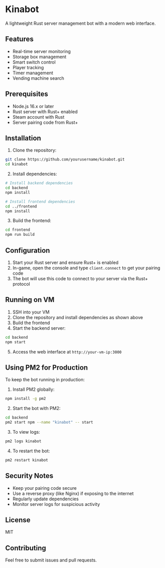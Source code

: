 # Kinabot

A lightweight Rust server management bot with a modern web interface.

## Features

- Real-time server monitoring
- Storage box management
- Smart switch control
- Player tracking
- Timer management
- Vending machine search

## Prerequisites

- Node.js 16.x or later
- Rust server with Rust+ enabled
- Steam account with Rust
- Server pairing code from Rust+

## Installation

1. Clone the repository:
```bash
git clone https://github.com/yourusername/kinabot.git
cd kinabot
```

2. Install dependencies:
```bash
# Install backend dependencies
cd backend
npm install

# Install frontend dependencies
cd ../frontend
npm install
```

3. Build the frontend:
```bash
cd frontend
npm run build
```

## Configuration

1. Start your Rust server and ensure Rust+ is enabled
2. In-game, open the console and type `client.connect` to get your pairing code
3. The bot will use this code to connect to your server via the Rust+ protocol

## Running on VM

1. SSH into your VM
2. Clone the repository and install dependencies as shown above
3. Build the frontend
4. Start the backend server:
```bash
cd backend
npm start
```

5. Access the web interface at `http://your-vm-ip:3000`

## Using PM2 for Production

To keep the bot running in production:

1. Install PM2 globally:
```bash
npm install -g pm2
```

2. Start the bot with PM2:
```bash
cd backend
pm2 start npm --name "kinabot" -- start
```

3. To view logs:
```bash
pm2 logs kinabot
```

4. To restart the bot:
```bash
pm2 restart kinabot
```

## Security Notes

- Keep your pairing code secure
- Use a reverse proxy (like Nginx) if exposing to the internet
- Regularly update dependencies
- Monitor server logs for suspicious activity

## License

MIT

## Contributing

Feel free to submit issues and pull requests. 